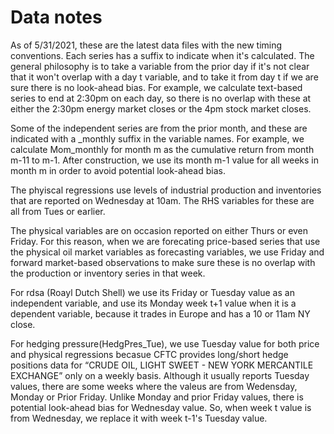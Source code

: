 # Data notes

As of 5/31/2021, these are the latest data files with the new timing conventions.  Each series has a suffix to indicate when it's calculated.  The general philosophy is to take a variable from the prior day if it's not clear that it won't overlap with a day t variable, and to take it from day t if we are sure there is no look-ahead bias.  For example, we calculate text-based series to end at 2:30pm on each day, so there is no overlap with these at either the 2:30pm energy market closes or the 4pm stock market closes.

Some of the independent series are from the prior month, and these are indicated with a \_monthly suffix in the variable names. For example, we calculate Mom_monthly for month m as the cumulative return from month m-11 to m-1. After construction, we use its month m-1 value for all weeks in month m in order to avoid potential look-ahead bias.  

The phyiscal regressions use levels of industrial production and inventories that are reported on Wednesday at 10am. The RHS variables for these are all from Tues or earlier.

The physical variables are on occasion reported on either Thurs or even Friday.  For this reason, when we are forecating price-based series that use the physical oil market variables as forecasting variables, we use Friday and forward market-based observations to make sure these is no overlap with the production or inventory series in that week.

For rdsa (Roayl Dutch Shell) we use its Friday or Tuesday value as an independent variable, and use its Monday week t+1 value when it is a dependent variable, because it trades in Europe and has a 10 or 11am NY close.

For hedging pressure(HedgPres_Tue), we use Tuesday value for both price and physical regressions becasue CFTC provides long/short hedge positions data for “CRUDE OIL, LIGHT SWEET - NEW YORK MERCANTILE EXCHANGE” only on a weekly basis. Although it usually reports Tuesday values, there are some weeks where the valeus are from Wedensday, Monday or Prior Friday. Unlike Monday and prior Friday values, there is potential look-ahead bias for Wednesday value. So, when week t value is from Wednesday, we replace it with week t-1's Tuesday value.
